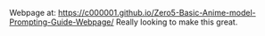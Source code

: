 Webpage at: https://c000001.github.io/Zero5-Basic-Anime-model-Prompting-Guide-Webpage/
Really looking to make this great.
